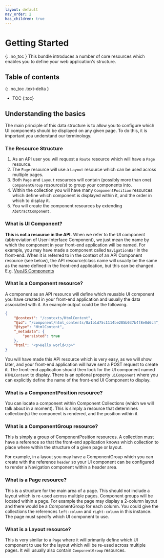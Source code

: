 ```yaml
---
layout: default
nav_order: 2
has_children: true
---
```

# Getting Started
{: .no_toc }
This bundle introduces a number of core resources which enables you to define your web application's structure.

## Table of contents
{: .no_toc .text-delta }

* TOC
{:toc}

## Understanding the basics

The main principle of this data structure is to allow you to configure which UI components should be displayed on any given page. To do this, it is important you understand our terminology.

### The Resource Structure
1. As an API user you will request a `Route` resource which will have a `Page` resource.
1. The `Page` resource will use a `Layout` resource which can be used across multiple pages.
1. Both `Page` and `Layout` resources will contain (possibly more than one) `ComponentGroup` resource(s) to group your components into.
1. Within the collection you will have many `ComponentPosition` resources which define which component is displayed within it, and the order in which to display it.
1. You will create the component resources by extending `AbstractComponent`.

### What is UI Component?
**This is not a resource in the API.** When we refer to the UI component (abbreviation of User-Interface Component), we just mean the name by which the component in your front-end application will be named. For example, you may have made a component called `NavigationBar` in the front-end. When it is referred to in the context of an API Component resource (see below), the API resource/class name will usually be the same as the name defined in the front-end application, but this can be changed. E.g. [VueJS Components](https://vuejs.org/v2/guide/components.html)

### What is a Component resource?
A component as an API resource will define which reusable UI component you have created in your front-end application and usually the data associated with it. An example output could be the following.
```json
{
    "@context": "/contexts/HtmlContent",
    "@id": "/component/html_contents/0a1b1d75c1114be285b037b4f8e0d6c4",
    "@type": "HtmlContent",
    "_metadata": {
        "persisted": true
    },
    "html": "<p>Hello world</p>"
}
```
You will have made this API resource which is very easy, as we will show later, and your front-end application will have sent a POST request to create it. The front-end application should then look for the UI component named `HTMLContent` to display. There is an optional property `uiComponent` where you can explicitly define the name of the front-end UI Component to display.

### What is a ComponentPosition resource?
You can locate a component within Component Collections (which we will talk about in a moment). This is simply a resource that determines collection(s) the component is rendered, and the position within it.

### What is a ComponentGroup resource?
This is simply a group of ComponentPosition resources. A collection must have a reference so that the front-end application knows which collection to place where within the structure of a given page or layout.

For example, in a layout you may have a ComponentGroup which you can create with the reference `header` so your UI component can be configured to render a Navigation component within a header area.

### What is a Page resource?
This is a structure for the main area of a page. This should not include a layout which is re-used across multiple pages. Component groups will be located within a page. For example the page may display a 2-column layout and there would be a ComponentGroup for each column. You could give the collections the references `left-column` and `right-column` in this instance. The page must specify which UI component to use.

### What is a Layout resource?
This is very similar to a `Page` where it will primarily define which UI component to use for the layout which will be re-used across multiple pages. It will usually also contain `ComponentGroup` resources.


